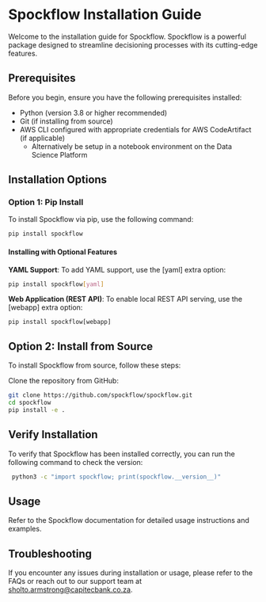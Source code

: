# Spockflow Installation Guide

Welcome to the installation guide for Spockflow. Spockflow is a powerful package designed to streamline decisioning processes with its cutting-edge features.

## Prerequisites

Before you begin, ensure you have the following prerequisites installed:
- Python (version 3.8 or higher recommended)
- Git (if installing from source)
- AWS CLI configured with appropriate credentials for AWS CodeArtifact (if applicable)
    - Alternatively be setup in a notebook environment on the Data Science Platform

## Installation Options

### Option 1: Pip Install

To install Spockflow via pip, use the following command:

```bash
pip install spockflow
```

#### Installing with Optional Features
**YAML Support**: To add YAML support, use the [yaml] extra option:

```bash
pip install spockflow[yaml]
```
**Web Application (REST API)**: To enable local REST API serving, use the [webapp] extra option:
```
pip install spockflow[webapp]
```

## Option 2: Install from Source
To install Spockflow from source, follow these steps:

Clone the repository from GitHub:

```bash
git clone https://github.com/spockflow/spockflow.git
cd spockflow
pip install -e .
```

## Verify Installation
To verify that Spockflow has been installed correctly, you can run the following command to check the version:

```bash
 python3 -c "import spockflow; print(spockflow.__version__)"
```

## Usage
Refer to the Spockflow documentation for detailed usage instructions and examples.

## Troubleshooting
If you encounter any issues during installation or usage, please refer to the FAQs or reach out to our support team at sholto.armstrong@capitecbank.co.za.

